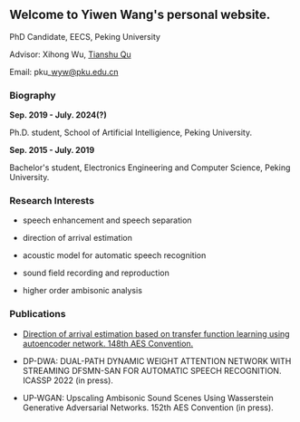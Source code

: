 ## Welcome to Yiwen Wang's personal website.

PhD Candidate, EECS, Peking University

Advisor: Xihong Wu, [Tianshu Qu](http://scholar.pku.edu.cn/qutianshu/)

Email: pku\_wyw@pku.edu.cn


### Biography


**Sep. 2019 - July. 2024(?)**

Ph.D. student, School of Artificial Intelligience, Peking University. 

**Sep. 2015 - July. 2019**

Bachelor's student, Electronics Engineering and Computer Science, Peking University. 

### Research Interests



+ speech enhancement and speech separation

+ direction of arrival estimation

+ acoustic model for automatic speech recognition

+ sound field recording and reproduction

+ higher order ambisonic analysis



### Publications

+ [Direction of arrival estimation based on transfer function learning using autoencoder network. 148th AES Convention.](https://www.aes.org/e-lib/browse.cfm?elib=20787)

+ DP-DWA: DUAL-PATH DYNAMIC WEIGHT ATTENTION NETWORK WITH STREAMING DFSMN-SAN FOR AUTOMATIC SPEECH RECOGNITION. ICASSP 2022 (in press).

+ UP-WGAN: Upscaling Ambisonic Sound Scenes Using Wasserstein Generative Adversarial Networks. 152th AES Convention (in press).



